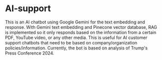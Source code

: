 # AI-support

This is an AI chatbot using Google Gemini for the text embedding and response. With Gemini text embedding and Pinecone vector database, RAG is implemented so it only responds based on the information from a certain PDF, YouTube video, or any other media. This is useful for AI customer support chatbots that need to be based on company/organization policies/information. Currently, the bot is based on analysis of Trump's Press Conference 2024.
